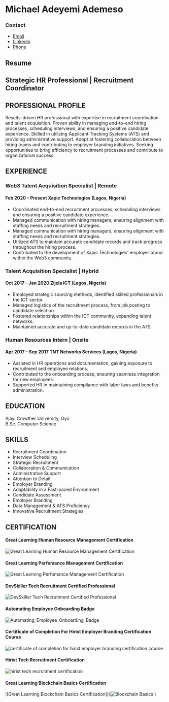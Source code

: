 # Michael Adeyemi Ademeso
### Contact
- [Email](ademesomichael2@gmail.com)</br>
- [Linkedin](https://www.linkedin.com/in/michael-ademeso/)</br>
- [Phone](+2349123559437)
## Resume
## Strategic HR Professional | Recruitment Coordinator
## PROFESSIONAL PROFILE
Results-driven HR professional with expertise in recruitment coordination and talent acquisition. Proven ability in managing end-to-end hiring processes, scheduling interviews, and ensuring a positive candidate experience. Skilled in utilizing Applicant Tracking Systems (ATS) and providing administrative support. Adept at fostering collaboration between hiring teams and contributing to employer branding initiatives. Seeking opportunities to bring efficiency to recruitment processes and contribute to organizational success.

## EXPERIENCE
### Web3 Talent Acquisition Specialist | Remote
#### Feb 2020 – Present Xapic Technologies (Lagos, Nigeria)
- Coordinated end-to-end recruitment processes, scheduling interviews and ensuring a positive candidate experience.
- Managed communication with hiring managers, ensuring alignment with staffing needs and recruitment strategies.
- Managed communication with hiring managers, ensuring alignment with staffing needs and recruitment strategies.
- Utilized ATS to maintain accurate candidate records and track progress throughout the hiring process.
- Contributed to the development of Xapic Technologies' employer brand within the Web3 community.

### Talent Acquisition Specialist | Hybrid
#### Oct 2017 – Jan 2020 Zijela ICT (Lagos, Nigeria)
- Employed strategic sourcing methods, identified skilled professionals in the ICT sector.
- Managed logistics of the recruitment process, from job posting to candidate selection.
- Fostered relationships within the ICT community, expanding talent networks.
- Maintained accurate and up-to-date candidate records in the ATS.

### Human Resources Intern | Onsite
#### Apr 2017 – Sep 2017 TNT Networks Services (Lagos, Nigeria)
- Assisted in HR operations and documentation, gaining exposure to recruitment and employee relations.
- Contributed to the onboarding process, ensuring seamless integration for new employees.
- Supported HR in maintaining compliance with labor laws and benefits administration.
  
## EDUCATION
Ajayi Crowther University, Oyo </br>
B.Sc. Computer Science

## SKILLS
- Recruitment Coordination
- Interview Scheduling
- Strategic Recruitment
- Collaboration & Communication
- Administrative Support
- Attention to Detail
- Employer Branding
- Adaptability in a Fast-paced Environment
- Candidate Assessment
- Employer Branding
- Data Management & ATS Proficiency
- Innovative Recruitment Strategies



## CERTIFICATION
#### Great Learning Human Resource Management Certification
![Great Learning Human Resource Management Certification](/Certifications/Human_Resource_Management.png)
#### Great Learning Perfomance Management Certification
![Great Learning Perfomance Management Certification](/Certifications/Performance_Management.png)
#### DevSkiller Tech Recruitment Certified Professional
![DevSkiller Tech Recruitment Certified Professional](/Certifications/Tech_Recruitment_Badge.png)
#### Automating Employee Onboarding Badge
![Automating_Employee_Onboarding_Badge](/Certifications/Airslate.jpeg)
#### Certificate of Completion For Hirist Employer Branding Certification Course
![certificate of completion for hirist employer branding certification course](/Certifications/Hirist_employer_branding.jpeg)
#### Hirist Tech Recruitment Certification
![hirist tech recruitment certification](/Certifications/Hirist_tech_recruiter.jpeg)
#### Great Learning Blockchain Basics Certification
![Great Learning Blockchain Basics Certification](/![Blockchain Basics](https://github.com/Mikkyadex63/My-Documents/assets/79311594/73466ce4-648b-4329-b0ad-144cabfb4ba6)
)
